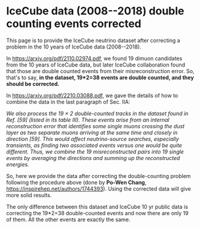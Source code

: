 # IceCube data (2008--2018) double counting events corrected

This page is to provide the IceCube neutrino dataset after correcting a problem in the 10 years of IceCube data (2008--2018).

In https://arxiv.org/pdf/2110.02974.pdf, we found 19 dimuon candidates from the 10 years of IceCube data, but later IceCube collaboration found that those are double counted events from their misreconstruction error.
So, that's to say, **in the dataset, 19*2=38 events are double counted, and they should be corrected.**

In https://arxiv.org/pdf/2210.03088.pdf, we gave the details of how to combine the data in the last paragraph of Sec. IIA:

_We also process the 19 × 2 double-counted tracks in the dataset found in Ref. [59] (listed in its table III). These events arise from an internal reconstruction error that identifies some single muons crossing the dust layer as two separate muons arriving at the same time and closely in direction [59]. This would affect neutrino-source searches, especially transients, as finding two associated events versus one would be quite different. Thus, we combine the 19 misreconstructed pairs into 19 single events by averaging the directions and summing up the reconstructed energies._


So, here we provide the data after correcting the double-counting problem following the procedure above (done by **Po-Wen Chang**, https://inspirehep.net/authors/1744393). Using the corrected data will give more solid results. 

The only difference between this dataset and IceCube 10 yr public data is correcting the 19*2=38 double-counted events and now there are only 19 of them. All the other events are exactly the same. 
